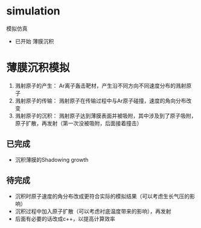 # simulation
模拟仿真
- 已开始
薄膜沉积
# 薄膜沉积模拟
1. 溅射原子的产生：  Ar离子轰击靶材，产生沿不同方向不同速度分布的溅射原子
2. 溅射原子的传输：  溅射原子在传输过程中与Ar原子碰撞，速度的角向分布改变
3. 溅射原子的沉积： 溅射原子达到薄膜表面并被吸附，其中涉及到了原子吸附，原子扩散，再发射（第一次没被吸附，后面接着撞击）
## 已完成
- 沉积薄膜的Shadowing growth
## 待完成
- 沉积时原子速度的角分布改成更符合实际的模拟结果（可以考虑生长气压的影响）
- 沉积过程中加入原子扩散（可以考虑衬底温度带来的影响），再发射
- 后面有必要的话改成c++，以提高计算效率
